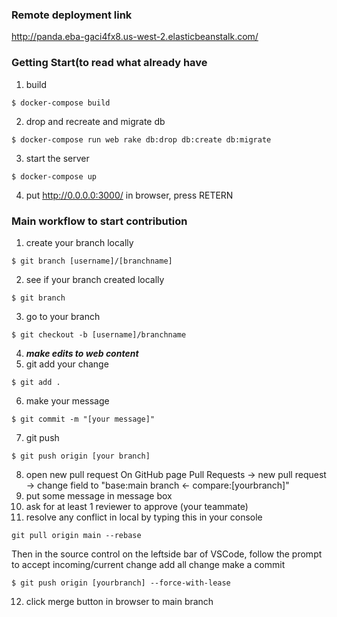 ### Remote deployment link
http://panda.eba-gaci4fx8.us-west-2.elasticbeanstalk.com/

### Getting Start(to read what already have
1. build
```
$ docker-compose build
```
2. drop and recreate and migrate db
```
$ docker-compose run web rake db:drop db:create db:migrate
```
3. start the server
```
$ docker-compose up
```
4. put http://0.0.0.0:3000/ in browser, press RETERN


### Main workflow to start contribution
1. create your branch locally
```
$ git branch [username]/[branchname]
```
2. see if your branch created locally
```
$ git branch
```
3. go to your branch
```
$ git checkout -b [username]/branchname
```
4. ***make edits to web content***
5. git add your change
```
$ git add .
```
6. make your message
```
$ git commit -m "[your message]"
```
7. git push
```
$ git push origin [your branch]
```
8. open new pull request
On GitHub page Pull Requests -> new pull request -> change field to "base:main branch <- compare:[yourbranch]"
9. put some message in message box
10. ask for at least 1 reviewer to approve (your teammate)
11. resolve any conflict in local by typing this in your console
```
git pull origin main --rebase
```
Then in the source control on the leftside bar of VSCode, follow the prompt to accept incoming/current change
add all change
make a commit
```
$ git push origin [yourbranch] --force-with-lease
```
12. click merge button in browser to main branch
